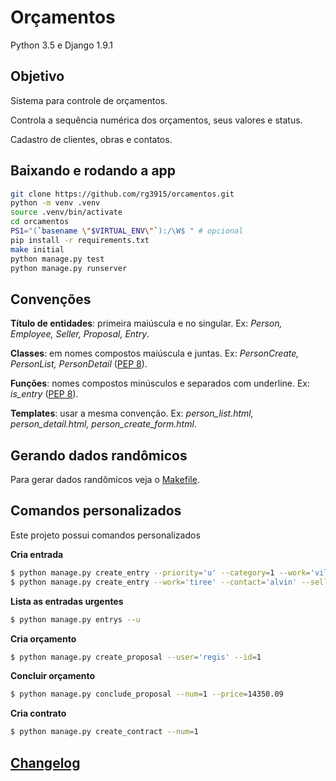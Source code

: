 # Orçamentos

Python 3.5 e Django 1.9.1

## Objetivo

Sistema para controle de orçamentos.

Controla a sequência numérica dos orçamentos, seus valores e status.

Cadastro de clientes, obras e contatos.

## Baixando e rodando a app

```bash
git clone https://github.com/rg3915/orcamentos.git
python -m venv .venv
source .venv/bin/activate
cd orcamentos
PS1="(`basename \"$VIRTUAL_ENV\"`):/\W$ " # opcional
pip install -r requirements.txt
make initial
python manage.py test
python manage.py runserver
```

## Convenções

**Título de entidades**: primeira maiúscula e no singular. Ex: *Person, Employee, Seller, Proposal, Entry*.

**Classes**: em nomes compostos maiúscula e juntas. Ex: *PersonCreate, PersonList, PersonDetail* ([PEP 8][4]).

**Funções**: nomes compostos minúsculos e separados com underline. Ex: *is_entry* ([PEP 8][4]).

**Templates**: usar a mesma convenção. Ex: *person_list.html, person_detail.html, person_create_form.html*.

## Gerando dados randômicos

Para gerar dados randômicos veja o [Makefile](https://github.com/rg3915/orcamentos/blob/master/Makefile).

## Comandos personalizados

Este projeto possui comandos personalizados


**Cria entrada**

```bash
$ python manage.py create_entry --priority='u' --category=1 --work='vila dos pães' --contact='Doris' --description='Lorem ipsum' --seller='regis'
$ python manage.py create_entry --work='tiree' --contact='alvin' --seller='regis'
```


**Lista as entradas urgentes**

```bash
$ python manage.py entrys --u
```

**Cria orçamento**

```bash
$ python manage.py create_proposal --user='regis' --id=1
```


**Concluir orçamento**

```bash
$ python manage.py conclude_proposal --num=1 --price=14350.09
```


**Cria contrato**

```bash
$ python manage.py create_contract --num=1
```


## [Changelog](https://github.com/rg3915/orcamentos/blob/master/CHANGELOG.md)


[1]: http://django-extensions.readthedocs.org/en/latest/
[4]: http://www.python.org.br/wiki/GuiaDeEstilo
[8]: http://django-notes.blogspot.com.br/2012/07/vizualization.html
[9]: http://latexbr.blogspot.com.br/
[10]: https://bitbucket.org/pavel_calado/tikz-er2/wiki/Home
[11]: http://grandeportal.blogspot.com.br/2012/06/editando-imagens-no-imagemagick.html
[12]: http://perso.ensta-paristech.fr/~kielbasi/tikzuml/index.php?lang=en
